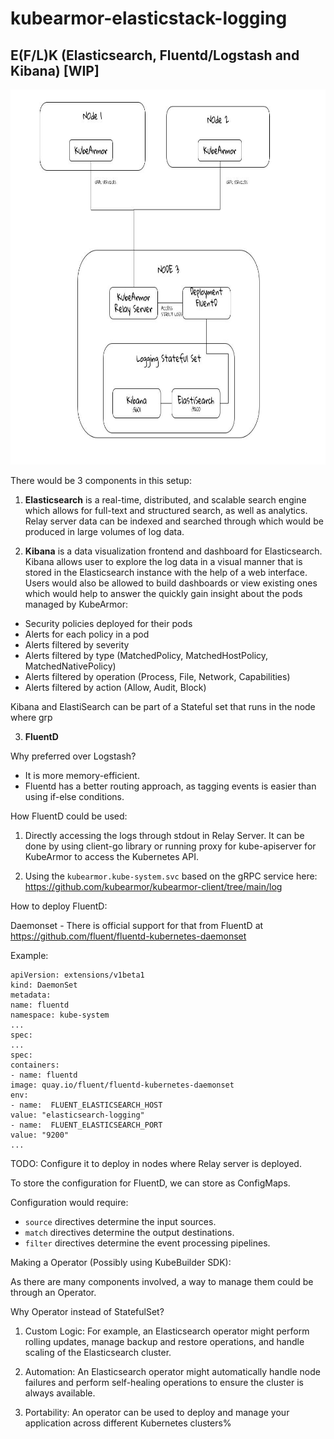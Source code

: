 # kubearmor-elasticstack-logging


## E(F/L)K (Elasticsearch, Fluentd/Logstash and Kibana) [WIP]

<img src="./assets/ka-efk.jpg" alt="example image" width="900" height="600">


There would be 3 components in this setup:

1. **Elasticsearch** is a real-time, distributed, and scalable search engine which allows for full-text and structured search, as well as analytics. Relay server data can be indexed and searched through which would be produced in large volumes of log data.

2. **Kibana** is a data visualization frontend and dashboard for Elasticsearch. Kibana allows user to explore the log data in a visual manner that is stored in the Elasticsearch instance with the help of a web interface. Users would also be allowed to build dashboards or view existing ones which would help to answer the quickly gain insight about the pods managed by KubeArmor:

- Security policies deployed for their pods
- Alerts for each policy in a pod
- Alerts filtered by severity
- Alerts filtered by type (MatchedPolicy, MatchedHostPolicy, MatchedNativePolicy)
- Alerts filtered by operation (Process, File, Network, Capabilities)
- Alerts filtered by action (Allow, Audit, Block)

Kibana and ElastiSearch can be part of a Stateful set that runs in the node where grp

3. **FluentD**

Why preferred over Logstash?

- It is more memory-efficient.
- Fluentd has a better routing approach, as tagging events is easier than using if-else conditions.

How FluentD could be used:

1. Directly accessing the logs through stdout in Relay Server. It can be done by using client-go library or running proxy for kube-apiserver for KubeArmor to access the Kubernetes API.

2. Using the `kubearmor.kube-system.svc` based on the gRPC service here: https://github.com/kubearmor/kubearmor-client/tree/main/log

How to deploy FluentD:

Daemonset - There is official support for that from FluentD at https://github.com/fluent/fluentd-kubernetes-daemonset

Example:

```
apiVersion: extensions/v1beta1
kind: DaemonSet
metadata:
name: fluentd
namespace: kube-system
...
spec:
...
spec:
containers:
- name: fluentd
image: quay.io/fluent/fluentd-kubernetes-daemonset
env:
- name:  FLUENT_ELASTICSEARCH_HOST
value: "elasticsearch-logging"
- name:  FLUENT_ELASTICSEARCH_PORT
value: "9200"
...
```

TODO: Configure it to deploy in nodes where Relay server is deployed.

To store the configuration for FluentD, we can store as ConfigMaps.

Configuration would require:

- `source` directives determine the input sources.
- `match` directives determine the output destinations.
- `filter` directives determine the event processing pipelines.

Making a Operator (Possibly using KubeBuilder SDK):

As there are many components involved, a way to manage them could be through an Operator.

Why Operator instead of StatefulSet?

1. Custom Logic: For example, an Elasticsearch operator might perform rolling updates, manage backup and restore operations, and handle scaling of the Elasticsearch cluster.

2. Automation: An Elasticsearch operator might automatically handle node failures and perform self-healing operations to ensure the cluster is always available.

3. Portability: An operator can be used to deploy and manage your application across different Kubernetes clusters%
